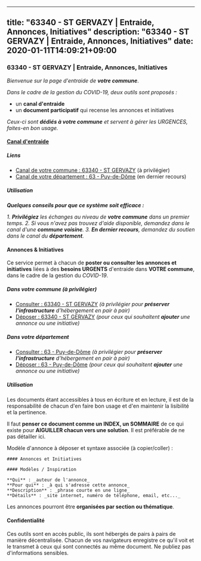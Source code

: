 
---
title: "63340 - ST GERVAZY | Entraide, Annonces, Initiatives"
description: "63340 - ST GERVAZY | Entraide, Annonces, Initiatives"
date: 2020-01-11T14:09:21+09:00
---

### 63340 - ST GERVAZY | Entraide, Annonces, Initiatives

_Bienvenue sur la page d'entraide de **votre commune**_.

_Dans le cadre de la gestion du COVID-19, deux outils sont proposés :_

- un **canal d'entraide**
- un **document participatif** qui recense les annonces et initiatives

_Ceux-ci sont **dédiés à votre commune** et servent à gérer les URGENCES, faites-en bon usage._

#### [Canal d'entraide](https://entraide.stopcoronavirus.tech/#/channel/63340_st-gervazy)

##### Liens

- [Canal de votre commune : 63340 	- ST GERVAZY](https://entraide.stopcoronavirus.tech/#/channel/63340_st-gervazy) (à privilégier)
- [Canal de votre département : 63 	- Puy-de-Dôme](https://entraide.stopcoronavirus.tech/#/channel/63_puy-de-dome) (en dernier recours)

##### Utilisation

_**Quelques conseils pour que ce système soit efficace :**_

_1. **Privilégiez** les échanges au niveau de **votre commune** dans un premier temps._
_2. Si vous n'avez pas trouvez d'aide disponible, demandez dans le canal d'une **commune voisine**._
_3. **En dernier recours**, demandez du soutien dans le canal du **département**._

#### Annonces & Initiatives


Ce service permet à chacun de **poster ou consulter les annonces et initiatives** liées à des **besoins
URGENTS** d'entraide dans **VOTRE commune**, dans le cadre de la gestion du _COVID-19_.

##### Dans votre commune (à privilégier)

- [Consulter : 63340 	- ST GERVAZY](https://docs.stopcoronavirus.tech/r/markdown/63340_st-gervazy/4XTTM5Ce2mK9Rag2mbybgA6LakjkaNSkob159aUjBEVtjTPSN) _(à privilégier pour **préserver l'infrastructure** d'hébergement en pair à pair)_
- [Déposer : 63340 	- ST GERVAZY](https://docs.stopcoronavirus.tech/w/markdown/63340_st-gervazy/4XTTM5Ce2mK9Rag2mbybgA6LakjkaNSkob159aUjBEVtjTPSN-K3TgUA2dXbLVdZVeSuBWZfjSf8sZbuMqkq979F8VZn934XumFkUqpkt6jpmosMQoKQpiGyhyh5nmP6Wu3qXyA712HSjcHdQ5vBSyAM8NtYhu12Bp3eSeZgbFzWjgd2khL8U9ASni) _(pour ceux qui souhaitent **ajouter** une annonce ou une initiative)_

##### Dans votre département

- [Consulter : 63 	- Puy-de-Dôme](https://docs.stopcoronavirus.tech/r/markdown/63_puy-de-dome/4XTTM33WXSXcz3N8GTyLwBY1p9PJNcUWyBLxomSFALNumGkmU) _(à privilégier pour **préserver l'infrastructure** d'hébergement en pair à pair)_
- [Déposer : 63 	- Puy-de-Dôme](https://docs.stopcoronavirus.tech/w/markdown/63_puy-de-dome/4XTTM33WXSXcz3N8GTyLwBY1p9PJNcUWyBLxomSFALNumGkmU-K3TgURtQ1RdVG3LeCnTW6B7SHw5yAi6GEKhfCtyNRtd7fYhyA8KaMMW86iSyXvmga7aznJSDd7KLLonQbGoKKpWyzp6qZLGAWDYMfzMqg3KbwSCTBcBKWZJqDig4rKe5DyaMao9g) _(pour ceux qui souhaitent **ajouter** une annonce ou une initiative)_


##### Utilisation

Les documents étant accessibles à tous en écriture et en lecture, il est de la
responsabilité de chacun d'en faire bon usage et d'en maintenir la lisibilité
et la pertinence.

Il faut **penser ce document comme un INDEX, un SOMMAIRE** de ce qui existe
pour **AIGUILLER chacun vers une solution**. Il est préférable de ne pas détailler ici.

Modèle d'annonce à déposer et syntaxe associée (à copier/coller) :

    #### Annonces et Initiatives

    #### Modèles / Inspiration

    **Qui** : _auteur de l'annonce_
    **Pour qui** : _à qui s'adresse cette annonce_
    **Description** : _phrase courte en une ligne_
    **Détails** : _site internet, numéro de téléphone, email, etc..._


Les annonces pourront être **organisées par section ou thématique**.

#### Confidentialité

Ces outils sont en accès public, ils sont hébergés de pairs à pairs de manière décentralisée.
Chacun de vos navigateurs enregistre ce qu'il voit et le transmet à ceux qui sont connectés au même document.
Ne publiez pas d'informations sensibles.
